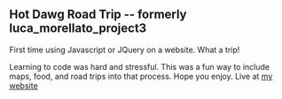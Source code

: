 ## Hot Dawg Road Trip -- formerly luca_morellato_project3 


First time using Javascript or JQuery on a website. What a trip!

Learning to code was hard and stressful. This was a fun way to include maps, food, and road trips into that process. Hope you enjoy. Live at [my website](https://lucamorellato.com/hotDogRoadTrip/)

